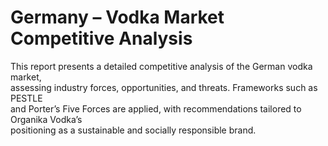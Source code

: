 # Germany – Vodka Market Competitive Analysis

This report presents a detailed competitive analysis of the German vodka market,  
assessing industry forces, opportunities, and threats. Frameworks such as PESTLE  
and Porter’s Five Forces are applied, with recommendations tailored to Organika Vodka’s  
positioning as a sustainable and socially responsible brand.
